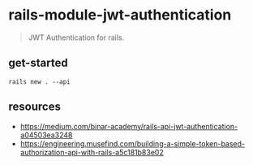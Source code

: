 # rails-module-jwt-authentication
> JWT Authentication for rails.

## get-started
```shell
rails new . --api
```

## resources
- https://medium.com/binar-academy/rails-api-jwt-authentication-a04503ea3248
- https://engineering.musefind.com/building-a-simple-token-based-authorization-api-with-rails-a5c181b83e02